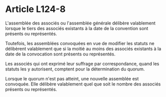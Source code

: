 # Article L124-8

L'assemblée des associés ou l'assemblée générale délibère valablement lorsque le tiers des associés existants à la date de la convention sont présents ou représentés.

Toutefois, les assemblées convoquées en vue de modifier les statuts ne délibèrent valablement que si la moitié au moins des associés existants à la date de la convocation sont présents ou représentés.

Les associés qui ont exprimé leur suffrage par correspondance, quand les statuts les y autorisent, comptent pour la détermination du quorum.

Lorsque le quorum n'est pas atteint, une nouvelle assemblée est convoquée. Elle délibère valablement quel que soit le nombre des associés présents ou représentés.
